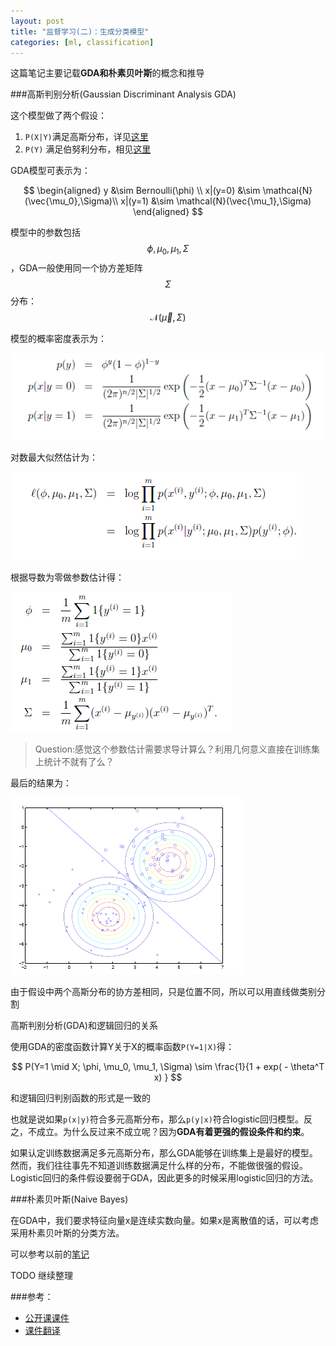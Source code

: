 ```yaml
---
layout: post
title: "监督学习(二)：生成分类模型"
categories: [ml, classification]
---
```


这篇笔记主要记载**GDA和朴素贝叶斯**的概念和推导

###高斯判别分析(Gaussian Discriminant Analysis GDA)

这个模型做了两个假设：

1. `P(X|Y)`满足高斯分布，详见[这里](/posts/ml-math/)
2. `P(Y)` 满足伯努利分布，相见[这里](http://zh.wikipedia.org/wiki/%E4%BC%AF%E5%8A%AA%E5%88%A9%E5%88%86%E5%B8%83)

GDA模型可表示为：

$$
\begin{aligned}
y       &\sim Bernoulli(\phi) \\
x|(y=0) &\sim \mathcal{N}(\vec{\mu_0},\Sigma)\\
x|(y=1) &\sim \mathcal{N}(\vec{\mu_1},\Sigma)
\end{aligned}
$$

模型中的参数包括$$\phi,\mu_0, \mu_1, \Sigma$$，GDA一般使用同一个协方差矩阵$$\Sigma$$分布：$$\mathcal{N}(\vec{\mu},\Sigma)$$

模型的概率密度表示为：

![gda-gradients](/image/gda-gradients.png "高斯判别分析的密度函数")

对数最大似然估计为：

![gda-max-likelihood](/image/gda-max-likelihood.png "高斯判别分析的对数极大似然估计")

根据导数为零做参数估计得：

![gda-parameters](/image/gda-parameters.png "高斯判别分析的参数估计")

>Question:感觉这个参数估计需要求导计算么？利用几何意义直接在训练集上统计不就有了么？

最后的结果为：

![gda-result](/image/gds-result.png)

由于假设中两个高斯分布的协方差相同，只是位置不同，所以可以用直线做类别分割

高斯判别分析(GDA)和逻辑回归的关系

使用GDA的密度函数计算Y关于X的概率函数`P(Y=1|X)`得：

$$ P(Y=1 \mid X; \phi, \mu_0, \mu_1, \Sigma) \sim \frac{1}{1 + exp( - \theta^T x) } $$

和逻辑回归判别函数的形式是一致的

也就是说如果`p(x|y)`符合多元高斯分布，那么`p(y|x)`符合logistic回归模型。反之，不成立。为什么反过来不成立呢？因为**GDA有着更强的假设条件和约束**。

如果认定训练数据满足多元高斯分布，那么GDA能够在训练集上是最好的模型。然而，我们往往事先不知道训练数据满足什么样的分布，不能做很强的假设。Logistic回归的条件假设要弱于GDA，因此更多的时候采用logistic回归的方法。


###朴素贝叶斯(Naive Bayes)

在GDA中，我们要求特征向量x是连续实数向量。如果x是离散值的话，可以考虑采用朴素贝叶斯的分类方法。

可以参考以前的[笔记](/posts/bayesian/)

TODO 继续整理 

###参考：

* [公开课课件](http://cs229.stanford.edu/notes/cs229-notes2.pdf) 
* [课件翻译](http://www.cnblogs.com/jerrylead/archive/2011/03/05/1971903.html)
